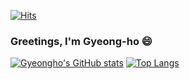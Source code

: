 [![Hits](https://hits.seeyoufarm.com/api/count/incr/badge.svg?url=https%3A%2F%2Fgithub.com%2Fseahahn%2Fhit-counter&count_bg=%2379C83D&title_bg=%23555555&icon=&icon_color=%23E7E7E7&title=hits&edge_flat=false)](https://hits.seeyoufarm.com)

### Greetings, I'm Gyeong-ho 😄

[![Gyeongho's GitHub stats](https://github-readme-stats.vercel.app/api?username=seahahn)](https://github.com/anuraghazra/github-readme-stats)
[![Top Langs](https://github-readme-stats.vercel.app/api/top-langs/?username=seahahn)](https://github.com/anuraghazra/github-readme-stats)
<!--
**seahahn/seahahn** is a ✨ _special_ ✨ repository because its `README.md` (this file) appears on your GitHub profile.

Here are some ideas to get you started:

- 🔭 I’m currently working on ...
- 🌱 I’m currently learning ...
- 👯 I’m looking to collaborate on ...
- 🤔 I’m looking for help with ...
- 💬 Ask me about ...
- 📫 How to reach me: ...
-  Pronouns: ...
- ⚡ Fun fact: ...
-->
